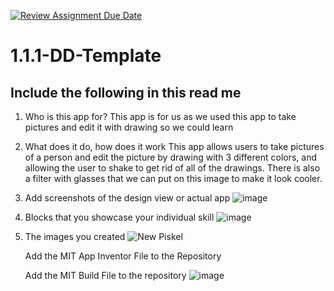 [![Review Assignment Due Date](https://classroom.github.com/assets/deadline-readme-button-22041afd0340ce965d47ae6ef1cefeee28c7c493a6346c4f15d667ab976d596c.svg)](https://classroom.github.com/a/bZsi-UTd)
# 1.1.1-DD-Template

## Include the following in this read me

1. Who is this app for?
   This app is for us as we used this app to take pictures and edit it with drawing so we could learn
1. What does it do, how does it work
   This app allows users to take pictures of a person and edit the picture by drawing with 3 different colors, and allowing the user to shake to get rid of all of the drawings. There is also a filter with glasses that we can put on this image to make it look cooler.
1. Add screenshots of the design view or actual app
   ![image](https://github.com/user-attachments/assets/304bfa5d-e7f9-45ff-bde4-0b6126944b3e)
1. Blocks that you showcase your individual skill
   ![image](https://github.com/user-attachments/assets/cd45b1a5-f667-451f-ab03-4c6bbb3305bb)

1. The images you created
![New Piskel](https://github.com/user-attachments/assets/f9018ded-e8f2-4ec9-8308-5c8c429e8d62)

   Add the MIT App Inventor File to the Repository

   Add the MIT Build File to the repository
   ![image](https://github.com/user-attachments/assets/be45fa0f-57c2-408c-97dc-2e61eebf5987)
